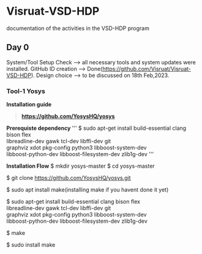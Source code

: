 # Visruat-VSD-HDP
documentation of the activities in the VSD-HDP program

## Day 0 
System/Tool Setup Check --> all necessary tools and system updates were installed.
GitHub ID creation --> Done(https://github.com/Visruat/Visruat-VSD-HDP).
Design choice --> to be discussed on 18th Feb,2023.

### Tool-1 Yosys 
__Installation guide__
> __https://github.com/YosysHQ/yosys__

__Prerequiste dependency__
'''
$ sudo apt-get install build-essential clang bison flex \
  libreadline-dev gawk tcl-dev libffi-dev git \
  graphviz xdot pkg-config python3 libboost-system-dev \
  libboost-python-dev libboost-filesystem-dev zlib1g-dev
'''
	
__Installation Flow__
$ mkdir yosys-master
$ cd yosys-master

$ git clone https://github.com/YosysHQ/yosys.git

$ sudo apt install make(installing make if you havent done it yet)

$ sudo apt-get install build-essential clang bison flex \
    libreadline-dev gawk tcl-dev libffi-dev git \
    graphviz xdot pkg-config python3 libboost-system-dev \
    libboost-python-dev libboost-filesystem-dev zlib1g-dev

$ make

$ sudo install make
 

 
